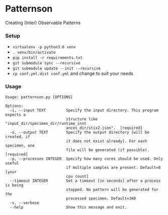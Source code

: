# Patternson

Creating (Inter) Observable Patterns

### Setup
 * `virtualenv -p python3.6 venv`
 * `. venv/bin/activate`
 * `pip install -r requirements.txt`
 * `git submodule sync --recursive`
 * `git submodule update --init --recursive`
 * `cp conf.yml.dist conf.yml` and change to suit your needs
 
### Usage
```
Usage: patternson.py [OPTIONS]

Options:
  -i, --input TEXT         Specify the input directory. This program expects a
                           structure like "input_dir/specimen_dir/runtime_inst
                           ances_dir/stix2.json".  [required]
  -o, --output TEXT        Specify the output directory [will be created, if
                           it does not exist already]. For each specimen, one
                           file will be generated (if possible).  [required]
  -p, --processes INTEGER  Specify how many cores should be used. Only useful
                           if multiple samples are present. Default=8 [your
                           cpu count]
  --timeout INTEGER        Set a timeout [in seconds] after a process is being
                           stopped. No pattern will be generated for the
                           processed specimen. Default=360
  -v, --verbose
  --help                   Show this message and exit.
```